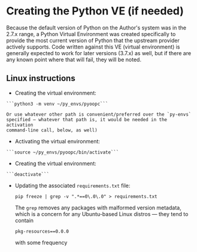 # Creating the Python VE (if needed)

Because the default version of Python on the Author's system was in the 
2.7.x range, a Python Virtual Environment was created specifically to 
provide the most current version of Python that the upstream provider 
actively supports. Code written against this VE (virtual environment) is 
generally expected to work for later versions (3.7.x) as well, but if 
there are any known point where that will fail, they will be noted.

## Linux instructions

-    Creating the virtual environment:

    ```python3 -m venv ~/py_envs/pyoopc```

    Or use whatever other path is convenient/preferred over the `py-envs` 
    specified — whatever that path is, it would be needed in the activation 
    command-line call, below, as well)

-    Activating the virtual environment:

    ```source ~/py_envs/pyoopc/bin/activate```

-    Creating the virtual environment:

    ```deactivate```

-   Updating the associated `requirements.txt` file:

    `pip freeze | grep -v ".*==0\.0\.0" > requirements.txt`

    The `grep` removes any packages with malformed version metadata, 
    which is a concern for any Ubuntu-based Linux distros — they tend to 
    contain 

    ```pkg-resources==0.0.0```

    with some frequency

<!--
## Windows instructions

-    Creating the virtual environment:

    `[TBD]`

-    Activating the virtual environment:

    `[TBD]`

-    Creating the virtual environment:

    `[TBD]`

-->
